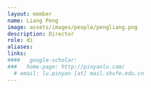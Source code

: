 ```yaml
---
layout: member
name: Liang Peng
image: assets/images/people/pengliang.png
description: Director
role: di
aliases:
links:
####   google-scholar: 
###   home-page: http://pinyanlu.com/
  # email: lu.pinyan [at] mail.shufe.edu.cn
---
```

